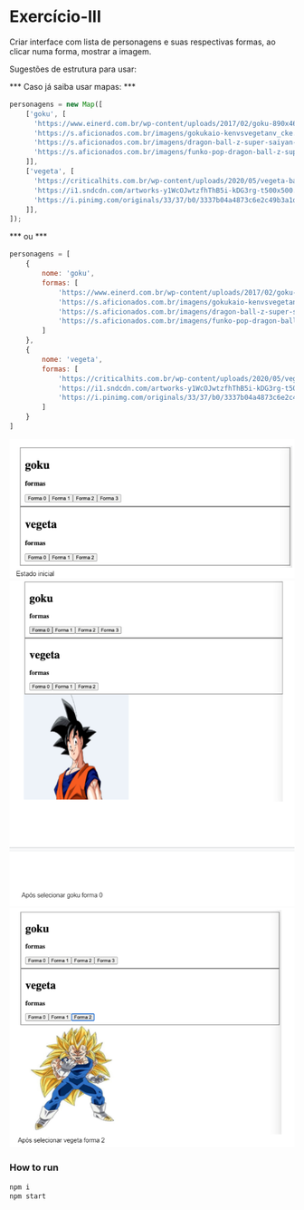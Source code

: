 # Exercício-III

Criar interface com lista de personagens e suas respectivas formas, ao clicar numa forma, mostrar a imagem.

Sugestões de estrutura para usar:

*** Caso já saiba usar mapas: ***

```javascript
personagens = new Map([
    ['goku', [
      'https://www.einerd.com.br/wp-content/uploads/2017/02/goku-890x466.jpg',
      'https://s.aficionados.com.br/imagens/gokukaio-kenvsvegetanv_cke.jpg',
      'https://s.aficionados.com.br/imagens/dragon-ball-z-super-saiyan-goku_cke.jpg',
      'https://s.aficionados.com.br/imagens/funko-pop-dragon-ball-z-super-saiyan-3-goku-492-nuevo-d-nq-np-812883-mla29350084353-022019-f_cke.jpg',
    ]],
    ['vegeta', [
      'https://criticalhits.com.br/wp-content/uploads/2020/05/vegeta-base.jpg',
      'https://i1.sndcdn.com/artworks-y1WcOJwtzfhThB5i-kDG3rg-t500x500.jpg',
      'https://i.pinimg.com/originals/33/37/b0/3337b04a4873c6e2c49b3a1dd97fea93.jpg',
    ]],
]);
```

*** ou ***

```javascript
personagens = [
    { 
        nome: 'goku', 
        formas: [
            'https://www.einerd.com.br/wp-content/uploads/2017/02/goku-890x466.jpg',
            'https://s.aficionados.com.br/imagens/gokukaio-kenvsvegetanv_cke.jpg',
            'https://s.aficionados.com.br/imagens/dragon-ball-z-super-saiyan-goku_cke.jpg',
            'https://s.aficionados.com.br/imagens/funko-pop-dragon-ball-z-super-saiyan-3-goku-492-nuevo-d-nq-np-812883-mla29350084353-022019-f_cke.jpg',
        ]
    },
    {
        nome: 'vegeta',
        formas: [
            'https://criticalhits.com.br/wp-content/uploads/2020/05/vegeta-base.jpg',
            'https://i1.sndcdn.com/artworks-y1WcOJwtzfhThB5i-kDG3rg-t500x500.jpg',
            'https://i.pinimg.com/originals/33/37/b0/3337b04a4873c6e2c49b3a1dd97fea93.jpg',
        ]
    }
]
```

![estado inicial](./imgs/estadoinicial.png)
![apos selecionar](./imgs/aposelecionar.png)
![ultimo exemplo](./imgs/ultimaselecao.png)

### How to run

```
npm i
npm start
```